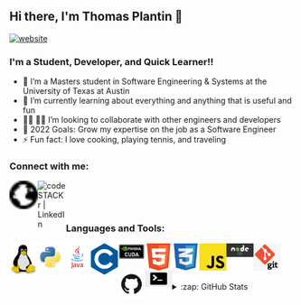 ## Hi there, I'm Thomas Plantin 👋


[![website](https://img.shields.io/website?label=MyWebsite&style=for-the-badge&url=https%3A%2F%2Fcodestackr.com)](https://www.thomasplantin.com/)

### I'm a Student, Developer, and Quick Learner!!

- 🔭 I’m a Masters student in Software Engineering & Systems at the University of Texas at Austin
- 🌱 I’m currently learning about everything and anything that is useful and fun
- 👨‍💻 👩‍💻 I’m looking to collaborate with other engineers and developers
- 🥅 2022 Goals: Grow my expertise on the job as a Software Engineer
- ⚡ Fun fact: I love cooking, playing tennis, and traveling

### Connect with me:

[<img align="left" alt="codeSTACKr.com" width="50px" src="https://raw.githubusercontent.com/iconic/open-iconic/master/svg/globe.svg" />][website]
[<img align="left" alt="codeSTACKr | LinkedIn" width="50px" src="https://cdn.jsdelivr.net/npm/simple-icons@v3/icons/linkedin.svg" />][linkedin]

<br />
<br />
<br />

### Languages and Tools:
<div>
    <img align="left" alt="Linux" width="48px" src="images/linux.png" />
    <img align="left" alt="Python" width="48px" src="images/python.png" />
    <img align="left" alt="Java" width="48px" src="images/java.png" />
    <img align="left" alt="C" width="48px" src="images/c.png" />
    <img align="left" alt="CUDA" width="48px" src="images/CUDA.png" />
    <img align="left" alt="HTML5" width="48px" src="images/html5.png" />
    <img align="left" alt="CSS3" width="48px" src="images/css3.png" />
    <img align="left" alt="JavaScript" width="48px" src="images/javascript.png" />
    <img align="left" alt="Node.js" width="48px" src="images/nodejs.png" />
    <img align="left" alt="Git" width="48px" src="images/git.png" />
    <img align="left" alt="GitHub" width="48px" src="images/github.png" />
    <img align="left" alt="Terminal" width="48px" src="images/terminal.png" />
</div>

<br />
<br />
<br />
<br />

<details>
  <summary>:zap: GitHub Stats</summary>

  <img align="left" alt="codeSTACKr's GitHub Stats" src="https://github-readme-stats.codestackr.vercel.app/api?username=thomasplantin&show_icons=true&hide_border=true" />

</details>

[website]: https://www.thomasplantin.com/
[linkedin]: https://www.linkedin.com/in/thomas-plantin/
